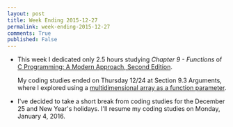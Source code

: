 ```yaml
---
layout: post
title: Week Ending 2015-12-27  
permalink: week-ending-2015-12-27
comments: True
published: False
---
```


* This week I dedicated only 2.5 hours studying *Chapter 9 - Functions* of [C Programming: A Modern Approach, Second Edition](http://www.amazon.com/gp/product/0393979504/ref=as_li_tl?ie=UTF8&camp=1789&creative=9325&creativeASIN=0393979504&linkCode=as2&tag=6767151-20&linkId=FXGSFN72DGVZSLIR). 

    My coding studies ended on Thursday 12/24 at Section 9.3 Arguments, where I explored using a [multidimensional array as a function parameter](https://github.com/raywritescode/cpma2/blob/183734364152c954e01c9708c45b0697cb76a0ab/ch09/review/multi_dim_array_arg.c).

* I've decided to take a short break from coding studies for the December 25 and New Year's holidays. I'll resume my coding studies on Monday, January 4, 2016.
